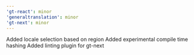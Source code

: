 ```yaml
---
'gt-react': minor
'generaltranslation': minor
'gt-next': minor
---
```


Added locale selection based on region
Added experimental compile time hashing
Added linting plugin for gt-next
